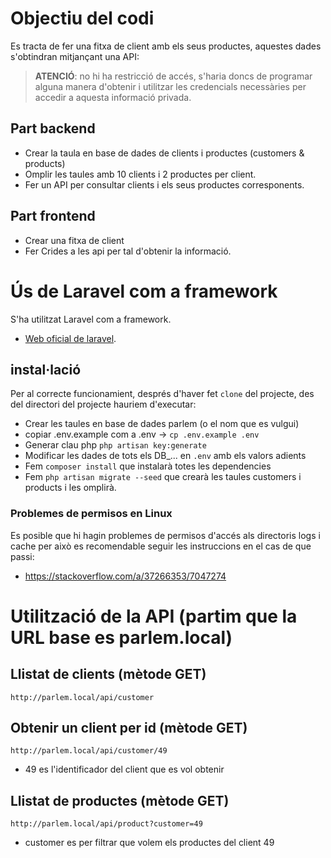 # Objectiu del codi

Es tracta de fer una fitxa de client amb els seus productes, aquestes dades s'obtindran mitjançant una API:

> **ATENCIÓ**: no hi ha restricció de accés, s'haria doncs de programar alguna manera d'obtenir i utilitzar les credencials necessàries per accedir a aquesta informació privada.


## Part backend
- Crear la taula en base de dades de clients i productes (customers & products)
- Omplir les taules amb 10 clients i 2 productes per client.
- Fer un API per consultar clients i els seus productes corresponents.

## Part frontend
- Crear una fitxa de client
- Fer Crides a les api per tal d'obtenir la informació.

# Ús de Laravel com a framework

S'ha utilitzat Laravel com a framework.

- [Web oficial de laravel](https://laravel.com/).

## instal·lació
Per al correcte funcionamient, després d'haver fet `clone` del projecte,
des del directori del projecte hauriem d'executar:

- Crear les taules en base de dades parlem (o el nom que es vulgui)
- copiar .env.example com a .env -> `cp .env.example .env`
- Generar clau php `php artisan key:generate`
- Modificar les dades de tots els DB_... en `.env` amb els valors adients
- Fem `composer install` que instalarà totes les dependencies
- Fem `php artisan migrate --seed` que crearà les taules customers i products i les omplirà.

### Problemes de permisos en Linux
Es posible que hi hagin problemes de permisos d'accés als directoris
logs i cache per això es recomendable seguir les instruccions en el cas de que passi:

- https://stackoverflow.com/a/37266353/7047274

# Utilització de la API (partim que la URL base es parlem.local)

## Llistat de clients (mètode GET)
`http://parlem.local/api/customer`

## Obtenir un client per id (mètode GET)
`http://parlem.local/api/customer/49`

- 49 es l'identificador del client que es vol obtenir

## Llistat de productes (mètode GET)
`http://parlem.local/api/product?customer=49`
- customer es per filtrar que volem els productes del client 49
